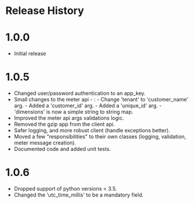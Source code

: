 Release History
===============

1.0.0
============
* Initial release


1.0.5
============
- Changed user/password authentication to an app_key.
- Small changes to the meter api -
    :   -   Change 'tenant' to 'customer_name' arg.
        -   Added a 'customer_id' arg.
        -   Added a 'unique_id' arg.
        -   'dimensions' is now a simple string to string map.
- Improved the meter api args validations logic.
- Removed the gzip app from the client api.
- Safer logging, and more robust client (handle exceptions better).
- Moved a few "responsibilities" to their own classes (logging, validation, meter message creation).
- Documented code and added unit tests.

1.0.6
============
- Dropped support of python versions < 3.5.
- Changed the 'utc_time_millis' to be a mandatory field.